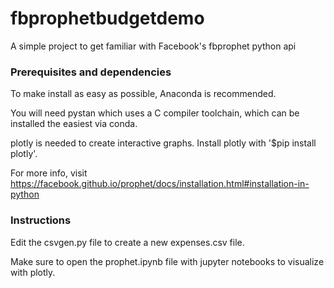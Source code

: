# fbprophetbudgetdemo
A simple project to get familiar with Facebook's fbprophet python api

### Prerequisites and dependencies
To make install as easy as possible, Anaconda is recommended.

You will need pystan which uses a C compiler toolchain, which can be installed the easiest via conda.

plotly is needed to create interactive graphs.
Install plotly with '$pip install plotly'.

For more info, visit https://facebook.github.io/prophet/docs/installation.html#installation-in-python

### Instructions
Edit the csvgen.py file to create a new expenses.csv file.

Make sure to open the prophet.ipynb file with jupyter notebooks to visualize with plotly.
